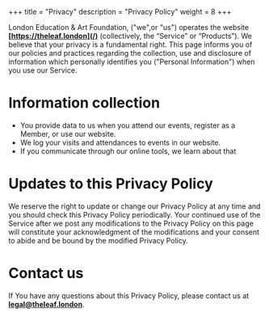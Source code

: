 +++
title = "Privacy"
description = "Privacy Policy"
weight = 8
+++

London Education & Art Foundation, ("we",or "us") operates the website **[https://theleaf.london](/)** (collectively, the “Service” or “Products”).
We believe that your privacy is a fundamental right. This page informs you of our policies and practices regarding the collection, use and disclosure of information which personally identifies you ("Personal Information") when you use our Service.

# Information collection

- You provide data to us when you attend our events, register as a Member, or use our website.
- We log your visits and attendances to events in our website.
- If you communicate through our online tools, we learn about that

# Updates to this Privacy Policy

We reserve the right to update or change our Privacy Policy at any time and you should check this Privacy Policy periodically. Your continued use of the Service after we post any modifications to the Privacy Policy on this page will constitute your acknowledgment of the modifications and your consent to abide and be bound by the modified Privacy Policy.

# Contact us

If You have any questions about this Privacy Policy, please contact us at **<legal@theleaf.london>**.